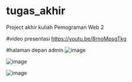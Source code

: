 # tugas_akhir
Project akhir kuliah Pemograman Web 2

#video presentasi
https://youtu.be/8rnoMpsgTkg

#halaman depan admin
![image](https://user-images.githubusercontent.com/62136915/87047613-f13adf80-c224-11ea-9bdd-a5466c3d5b32.png)

![image](https://user-images.githubusercontent.com/62136915/87047836-34954e00-c225-11ea-8d1b-6a8210b4f095.png)

![image](https://user-images.githubusercontent.com/62136915/87047950-58f12a80-c225-11ea-895f-97be2d91bd74.png)

